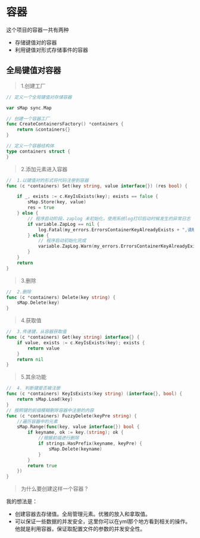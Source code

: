 # 容器

这个项目的容器一共有两种

* 存储键值对的容器
* 利用键值对形式存储事件的容器

## 全局键值对容器

> 1.创建工厂

```go
// 定义一个全局键值对存储容器

var sMap sync.Map

// 创建一个容器工厂
func CreateContainersFactory() *containers {
	return &containers{}
}

// 定义一个容器结构体
type containers struct {
}
```

> 2.添加元素进入容器

```go
//  1.以键值对的形式将代码注册到容器
func (c *containers) Set(key string, value interface{}) (res bool) {

	if _, exists := c.KeyIsExists(key); exists == false {
		sMap.Store(key, value)
		res = true
	} else {
		// 程序启动阶段，zaplog 未初始化，使用系统log打印启动时候发生的异常日志
		if variable.ZapLog == nil {
			log.Fatal(my_errors.ErrorsContainerKeyAlreadyExists + ",请解决键名重复问题,相关键：" + key)
		} else {
			// 程序启动初始化完成
			variable.ZapLog.Warn(my_errors.ErrorsContainerKeyAlreadyExists + ", 相关键：" + key)
		}
	}
	return
}
```

> 3.删除

```go
//  2.删除
func (c *containers) Delete(key string) {
	sMap.Delete(key)
}
```

> 4.获取值

```go
//  3.传递键，从容器获取值
func (c *containers) Get(key string) interface{} {
	if value, exists := c.KeyIsExists(key); exists {
		return value
	}
	return nil
}
```

> 5.其余功能

```go
//  4. 判断键是否被注册
func (c *containers) KeyIsExists(key string) (interface{}, bool) {
	return sMap.Load(key)
}
// 按照键的前缀模糊删除容器中注册的内容
func (c *containers) FuzzyDelete(keyPre string) {
	//遍历容器中的元素
	sMap.Range(func(key, value interface{}) bool {
		if keyname, ok := key.(string); ok {
			//根据前缀进行删除
			if strings.HasPrefix(keyname, keyPre) {
				sMap.Delete(keyname)
			}
		}
		return true
	})
}
```

> 为什么要创建这样一个容器？

我的想法是：

* 创建容器去存储值。全局管理元素。优雅的放入和拿取值。
* 可以保证一些数据的并发安全，这里你可以在yml那个地方看到相关的操作。他就是利用容器，保证取配置文件的参数的并发安全性。

